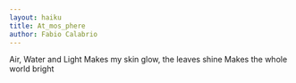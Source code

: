 ```yaml
---
layout: haiku
title: At_mos_phere
author: Fabio Calabrio
---
```


Air, Water and Light
Makes my skin glow, the leaves shine
Makes the whole world bright

